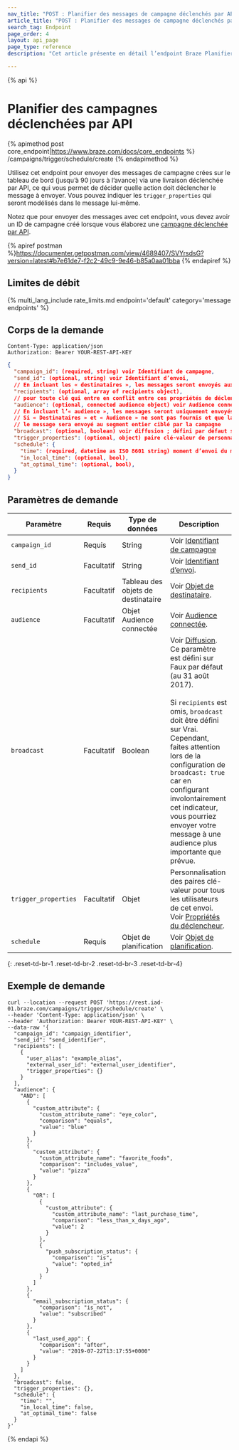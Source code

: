 ```yaml
---
nav_title: "POST : Planifier des messages de campagne déclenchés par API"
article_title: "POST : Planifier des messages de campagne déclenchés par API"
search_tag: Endpoint
page_order: 4
layout: api_page
page_type: reference
description: "Cet article présente en détail l’endpoint Braze Planifier des campagnes déclenchées par API."

---
```

{% api %}
# Planifier des campagnes déclenchées par API
{% apimethod post core_endpoint|https://www.braze.com/docs/core_endpoints %} 
/campaigns/trigger/schedule/create
{% endapimethod %}

Utilisez cet endpoint pour envoyer des messages de campagne crées sur le tableau de bord (jusqu’à 90 jours à l’avance) via une livraison déclenchée par API, ce qui vous permet de décider quelle action doit déclencher le message à envoyer. Vous pouvez indiquer les `trigger_properties` qui seront modélisés dans le message lui-même.

Notez que pour envoyer des messages avec cet endpoint, vous devez avoir un ID de campagne créé lorsque vous élaborez une [campagne déclenchée par API]({{site.baseurl}}/api/api_campaigns/).

{% apiref postman %}https://documenter.getpostman.com/view/4689407/SVYrsdsG?version=latest#b7e61de7-f2c2-49c9-9e46-b85a0aa01bba {% endapiref %}

## Limites de débit

{% multi_lang_include rate_limits.md endpoint='default' category='message endpoints' %}

## Corps de la demande

```
Content-Type: application/json
Authorization: Bearer YOUR-REST-API-KEY
```

```json
{
  "campaign_id": (required, string) voir Identifiant de campagne,
  "send_id": (optional, string) voir Identifiant d’envoi,
  // En incluant les « destinataires », les messages seront envoyés aux identifiants d’utilisateur fournis s’ils sont dans le segment de la campagne.
  "recipients": (optional, array of recipients object),
  // pour toute clé qui entre en conflit entre ces propriétés de déclencheur et celles dans un objet destinataire, la valeur de l’objet destinataire sera utilisée
  "audience": (optional, connected audience object) voir Audience connectée,
  // En incluant l’« audience », les messages seront uniquement envoyés aux utilisateurs de l’audience en question.
  // Si « Destinataires » et « Audience » ne sont pas fournis et que la diffusion n’est pas définie sur « faux ».,
  // le message sera envoyé au segment entier ciblé par la campagne
  "broadcast": (optional, boolean) voir diffusion ; défini par défaut sur « faux » le 31/8/17, doit être défini sur « vrai » si l’objet « destinataires » est absent,
  "trigger_properties": (optional, object) paire clé-valeur de personnalisation pour tous les utilisateurs de l’envoi ; voir les propriétés de déclencheur,
  "schedule": {
    "time": (required, datetime as ISO 8601 string) moment d’envoi du message (jusqu’à 90 jours dans le futur),
    "in_local_time": (optional, bool),
    "at_optimal_time": (optional, bool),
  }
}
```
## Paramètres de demande

| Paramètre | Requis | Type de données | Description |
| --------- | ---------| --------- | ----------- |
|`campaign_id`|Requis|String| Voir [Identifiant de campagne]({{site.baseurl}}/api/identifier_types/)|
| `send_id` | Facultatif | String | Voir [Identifiant d’envoi]({{site.baseurl}}/api/identifier_types/). | 
| `recipients` | Facultatif | Tableau des objets de destinataire | Voir [Objet de destinataire]({{site.baseurl}}/api/objects_filters/recipient_object/). |
| `audience` | Facultatif | Objet Audience connectée | Voir [Audience connectée]({{site.baseurl}}/api/objects_filters/connected_audience/). |
|`broadcast`| Facultatif | Boolean | Voir [Diffusion]({{site.baseurl}}/api/parameters/#broadcast). Ce paramètre est défini sur Faux par défaut (au 31 août 2017). <br><br> Si `recipients` est omis, `broadcast` doit être défini sur Vrai. Cependant, faites attention lors de la configuration de `broadcast: true` car en configurant involontairement cet indicateur, vous pourriez envoyer votre message à une audience plus importante que prévue. |
| `trigger_properties` | Facultatif | Objet | Personnalisation des paires clé-valeur pour tous les utilisateurs de cet envoi. Voir [Propriétés du déclencheur]({{site.baseurl}}/api/objects_filters/trigger_properties_object/). |
| `schedule` | Requis | Objet de planification | Voir [Objet de planification]({{site.baseurl}}/api/objects_filters/schedule_object/). |
{: .reset-td-br-1 .reset-td-br-2 .reset-td-br-3  .reset-td-br-4}

## Exemple de demande
```
curl --location --request POST 'https://rest.iad-01.braze.com/campaigns/trigger/schedule/create' \
--header 'Content-Type: application/json' \
--header 'Authorization: Bearer YOUR-REST-API-KEY' \
--data-raw '{
  "campaign_id": "campaign_identifier",
  "send_id": "send_identifier",
  "recipients": [
    {
      "user_alias": "example_alias",
      "external_user_id": "external_user_identifier",
      "trigger_properties": {}
    }
  ],
  "audience": {
    "AND": [
      {
        "custom_attribute": {
          "custom_attribute_name": "eye_color",
          "comparison": "equals",
          "value": "blue"
        }
      },
      {
        "custom_attribute": {
          "custom_attribute_name": "favorite_foods",
          "comparison": "includes_value",
          "value": "pizza"
        }
      },
      {
        "OR": [
          {
            "custom_attribute": {
              "custom_attribute_name": "last_purchase_time",
              "comparison": "less_than_x_days_ago",
              "value": 2
            }
          },
          {
            "push_subscription_status": {
              "comparison": "is",
              "value": "opted_in"
            }
          }
        ]
      },
      {
        "email_subscription_status": {
          "comparison": "is_not",
          "value": "subscribed"
        }
      },
      {
        "last_used_app": {
          "comparison": "after",
          "value": "2019-07-22T13:17:55+0000"
        }
      }
    ]
  },
  "broadcast": false,
  "trigger_properties": {},
  "schedule": {
    "time": "",
    "in_local_time": false,
    "at_optimal_time": false
  }
}'
```


{% endapi %}
